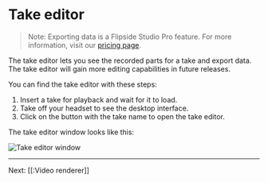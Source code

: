 # Take editor

> Note: Exporting data is a Flipside Studio Pro feature. For more information, visit our [pricing page](/pricing).

The take editor lets you see the recorded parts for a take and export data. The take editor will gain more editing capabilities in future releases.

You can find the take editor with these steps:

1. Insert a take for playback and wait for it to load.
2. Take off your headset to see the desktop interface.
3. Click on the button with the take name to open the take editor.

The take editor window looks like this:

![Take editor window](https://www.flipsidexr.com/files/docs/screenshots/take-editor.jpg)

---

Next: [[:Video renderer]]
